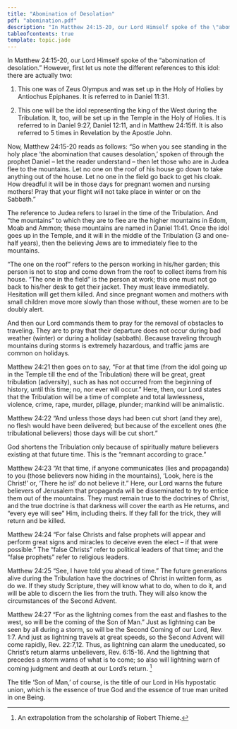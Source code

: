```yaml
---
title: "Abomination of Desolation"
pdf: "abomination.pdf"
description: "In Matthew 24:15-20, our Lord Himself spoke of the \"abomination of desolation\"."
tableofcontents: true
template: topic.jade
---
```


In Matthew 24:15-20, our Lord Himself spoke of the “abomination of
desolation.” However, first let us note the different references to this
idol: there are actually two:

1. This one was of Zeus Olympus and was set up in the Holy of Holies by
Antiochus Epiphanes. It is referred to in Daniel 11:31.

2. This one will be the idol representing the king of the West during
the Tribulation. It, too, will be set up in the Temple in the Holy of
Holies. It is referred to in Daniel 9:27, Daniel 12:11, and in Matthew
24:15ff. It is also referred to 5 times in Revelation by the Apostle
John.

Now, Matthew 24:15-20 reads as follows: “So when you see standing in the
holy place ‘the abomination that causes desolation,’ spoken of through
the prophet Daniel – let the reader understand – then let those who are
in Judea flee to the mountains. Let no one on the roof of his house go
down to take anything out of the house. Let no one in the field go back
to get his cloak. How dreadful it will be in those days for pregnant
women and nursing mothers! Pray that your flight will not take place in
winter or on the Sabbath.”

The reference to Judea refers to Israel in the time of the Tribulation.
And “the mountains” to which they are to flee are the higher mountains
in Edom, Moab and Ammon; these mountains are named in Daniel 11:41. Once
the idol goes up in the Temple, and it will in the middle of the
Tribulation (3 and one-half years), then the believing Jews are to
immediately flee to the mountains.

“The one on the roof” refers to the person working in his/her garden;
this person is not to stop and come down from the roof to collect items
from his house. “The one in the field” is the person at work; this one
must not go back to his/her desk to get their jacket. They must leave
immediately. Hesitation will get them killed. And since pregnant women
and mothers with small children move more slowly than those without,
these women are to be doubly alert.

And then our Lord commands them to pray for the removal of obstacles to
traveling. They are to pray that their departure does not occur during
bad weather (winter) or during a holiday (sabbath). Because traveling
through mountains during storms is extremely hazardous, and traffic jams
are common on holidays.

Matthew 24:21 then goes on to say, “For at that time (from the idol
going up in the Temple till the end of the Tribulation) there will be
great, great tribulation (adversity), such as has not occurred from the
beginning of history, until this time; no, nor ever will occur.” Here,
then, our Lord states that the Tribulation will be a time of complete
and total lawlessness, violence, crime, rape, murder, pillage, plunder;
mankind will be animalistic.

Matthew 24:22 “And unless those days had been cut short (and they are),
no flesh would have been delivered; but because of the excellent ones
(the tribulational believers) those days will be cut short.”

God shortens the Tribulation only because of spiritually mature
believers existing at that future time. This is the “remnant according
to grace.”

Matthew 24:23 “At that time, if anyone communicates (lies and
propaganda) to you (those believers now hiding in the mountains), ‘Look,
here is the Christ!’ or, ‘There he is!’ do not believe it.” Here, our
Lord warns the future believers of Jerusalem that propaganda will be
disseminated to try to entice them out of the mountains. They must
remain true to the doctrines of Christ, and the true doctrine is that
darkness will cover the earth as He returns, and “every eye will see”
Him, including theirs. If they fall for the trick, they will return and
be killed.

Matthew 24:24 “For false Christs and false prophets will appear and
perform great signs and miracles to deceive even the elect – if that
were possible.” The “false Christs” refer to political leaders of that
time; and the “false prophets” refer to religious leaders.

Matthew 24:25 “See, I have told you ahead of time.” The future
generations alive during the Tribulation have the doctrines of Christ in
written form, as do we. If they study Scripture, they will know what to
do, when to do it, and will be able to discern the lies from the truth.
They will also know the circumstances of the Second Advent.

Matthew 24:27 “For as the lightning comes from the east and flashes to
the west, so will be the coming of the Son of Man.” Just as lightning
can be seen by all during a storm, so will be the Second Coming of our
Lord, Rev. 1:7. And just as lightning travels at great speeds, so the
Second Advent will come rapidly, Rev. 22:7,12. Thus, as lightning can
alarm the uneducated, so Christ’s return alarms unbelievers, Rev.
6:15-16. And the lightning that precedes a storm warns of what is to
come; so also will lightning warn of coming judgment and death at our
Lord’s return. [^1]

The title ‘Son of Man,’ of course, is the title of our Lord in His
hypostatic union, which is the essence of true God and the essence of
true man united in one Being.

[^1]: An extrapolation from the scholarship of Robert Thieme.
